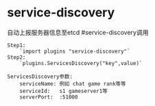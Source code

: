 # service-discovery
自动上报服务器信息至etcd
#service-discovery调用

	Step1:
		`import plugins "service-discovery"`
	Step2:
		`plugins.ServicesDiscovery("key",value)`
	
	ServicesDiscovery参数: 
		serviceName: 例如 chat game rank等等
		serviceId:   s1 gameserver1等
		serverPort:  :51000